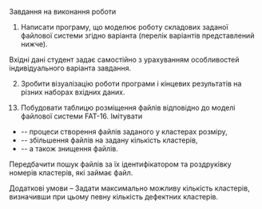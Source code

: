 Завдання на виконання роботи

1. Написати програму, що моделює роботу складових заданої файлової системи згідно варіанта (перелік варіантів представлений нижче).

Вхідні дані студент задає самостійно з урахуванням особливостей індивідуального варіанта завдання.

2. Зробити візуалізацію роботи програми і кінцевих результатів на різних наборах вхідних даних.


13) Побудовати таблицю розміщення файлів відповідно до моделі файлової системи FAT-16. Імітувати

- -- процеси створення файлів заданого у кластерах розміру,
- -- збільшення файлів на задану кількість кластерів,
- -- а також знищення файлів.

Передбачити пошук файлів за їх ідентифікатором та роздруківку номерів кластерів, які займає файл.

Додаткові умови – Задати максимально можливу кількість кластерів, визначивши при цьому певну кількість дефектних кластерів.
